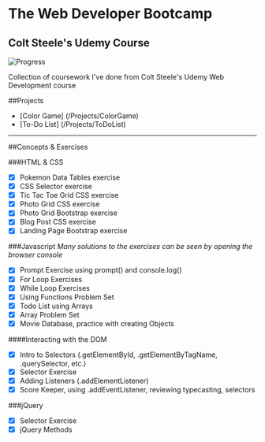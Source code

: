 # The Web Developer Bootcamp
## Colt Steele's Udemy Course
![Progress](http://progressed.io/bar/62)

Collection of coursework I've done from Colt Steele's Udemy Web Development course

##Projects

- [Color Game] (/Projects/ColorGame)
- [To-Do List] (/Projects/ToDoList)

---------
##Concepts & Exercises

###HTML & CSS

- [x] Pokemon Data Tables exercise
- [x] CSS Selector exercise
- [x] Tic Tac Toe Grid CSS exercise
- [x] Photo Grid CSS exercise
- [x] Photo Grid Bootstrap exercise
- [x] Blog Post CSS exercise
- [x] Landing Page Bootstrap exercise

###Javascript
*Many solutions to the exercises can be seen by opening the browser console*
- [x] Prompt Exercise using prompt() and console.log()
- [x] For Loop Exercises
- [x] While Loop Exercises
- [x] Using Functions Problem Set
- [x] Todo List using Arrays
- [x] Array Problem Set
- [x] Movie Database, practice with creating Objects

####Interacting with the DOM
- [x] Intro to Selectors (.getElementById, .getElementByTagName, .querySelector, etc.)
- [x] Selector Exercise
- [x] Adding Listeners (.addElementListener)
- [x] Score Keeper, using .addEventListener, reviewing typecasting, selectors

###jQuery
- [x] Selector Exercise
- [x] jQuery Methods

